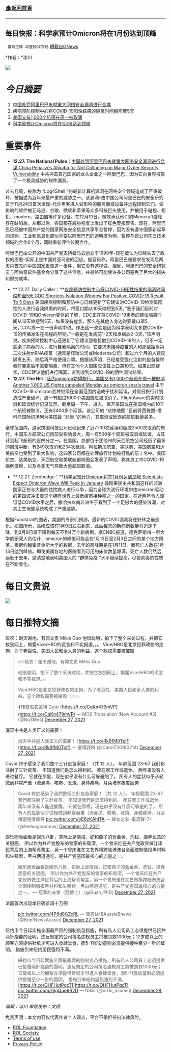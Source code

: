 ###  [:house:返回首頁](https://github.com/ourhimalayas/txt)
---


## 每日快报：科学家预计Omicron将在1月份达到顶峰
` 喜马拉雅-华盛顿DC农场` [轉載自GNews](https://gnews.org/zh-hans/1796992/)

*作者：*冰川

![](http://himalayawashingtondc.org/wp-content/uploads/2021/08/每日快报.png)

# ***今日摘要***

1. [中国处罚阿里巴巴未就重大网络安全漏洞进行合谋](https://himalayawashingtondc.org/wp-admin/post.php?post=7598&amp;action=edit#1)
2. [疾病预防控制中心将COVID-19阳性结果的隔离时间缩短至5天](https://himalayawashingtondc.org/wp-admin/post.php?post=7598&amp;action=edit#2)
3. [美国又有1,000个航班在周一被取消](https://himalayawashingtondc.org/wp-admin/post.php?post=7598&amp;action=edit#3)
4. [科学家预计Omicron将在1月份达到顶峰](https://himalayawashingtondc.org/wp-admin/post.php?post=7598&amp;action=edit#4)


# 重要事件

- **12.27. The National Pulse：**[中国处罚阿里巴巴未就重大网络安全漏洞进行合谋 China Penalizes Alibaba for Not Colluding on Major Cyber Security Vulnerability](https://thenationalpulse.com/2021/12/27/china-penalizes-alibaba-for-not-colluding-on-major-cyber-security-vulnerability/)
中共抨击自己国家的龙头企业之一阿里巴巴，因为它向世界报告了一个极具威胁的软件漏洞。

过去几周，被称为 “Log4Shell “的最新计算机漏洞在网络安全领域造成了严重破坏，被描述为近年来最严重的威胁之一。该漏洞–由中国公司阿里巴巴的安全研究员于11月24日首次发现–允许黑客进入受影响的服务器或设备并远程控制它们。受影响的软件被亚马逊、谷歌、微软和苹果等众多科技巨头使用，并被用于电视、相机、modern、路由器等许多设备。在12月10日，微软承认他们的Minecraft游戏存在缺陷后。从那以后，各国都在威胁程度上发出了红色警报警告。现在，阿里巴巴已经被中国共产党的国家网络安全信息共享平台暂停，因为没有遵守国家新起草的规则。工业和信息化部似乎要以阿里巴巴的透明度为例，暂停与该公司在云技术领域的合作6个月，同时重新评估长期合作。

阿里巴巴由公开的中国共产党支持者马云创立于1999年–现在被认为已经失去了政权的恩惠–实际上是中国对亚马逊的回应。据官员称，阿里巴巴被要求在发现后两天内首先向中国国家报告这一事件，但它没有这样做。相反，阿里巴巴的安全研究员与阿帕奇软件基金会分享了这些信息，并最终可能使许多公司避免了巨大的损失和财务成本。
- ** 12.27. Daily Caller：**[疾病预防控制中心将COVID-19阳性结果的隔离时间缩短至5天 CDC Shortens Isolation Window For Positive COVID-19 Result To 5 Days](https://dailycaller.com/2021/12/27/cdc-shortens-isolation-window-for-positive-covid-19-result-to-5-days/)
美国疾病控制和预防中心已经更新了它建议对COVID-19检测呈阳性的人进行自我隔离的时间，将窗口期从10天缩短到5天。”鉴于我们目前对COVID-19和Omicron变体的了解，CDC正在将COVID-19患者的建议隔离时间从10天缩短到5天，如果没有症状，那么在其他人身边时要戴口罩5天，”CDC周一在一份声明中说。作出这一改变是因为科学表明大多数COVID-19的传播发生在病程的早期，”一般是在发病前1-2天和发病后2-3天，”该声明说。疾病预防控制中心还更新了它建议那些接触到COVID-19的人，但不一定感染了病毒的人，进行自我隔离的时间。它要求未接种疫苗的人和那些距离第二次注射mRNA疫苗（通常是辉瑞公司或Moderna公司）超过六个月的人建议隔离五天，随后再严格使用口罩。根据该声明，已经接受强化注射的疫苗接种者在暴露后不需要隔离，但在其他个人周围应该戴上口罩10天。如果出现症状，CDC建议他们进行隔离，直到收到COVID-19的阴性测试结果。
- **12.27. The Hill：**[因为omicron妨碍旅行，美国又有1,000个航班在周一被取消 Another 1,000 US flights canceled Monday as omicron snarls travel](https://thehill.com/policy/transportation/aviation/587386-1000-more-us-flights-canceled-monday-amid-omicron-disruptions)
由于COVID-19 omicron变种继续在全国范围内造成干扰和延误，对假日旅行计划造成严重破坏，周一有超过1000个美国航班被取消了。FlightAware的实时取消和延误统计记录显示，截至周一下午，进入、离开美国或在美国境内的1011个航班被取消，还有2400多个延误。该公司的 “悲惨地图 “目前将西雅图-塔科马国际机场列为美国最 “悲惨 “的地方，其取消或延误的航班数量最多。

全球范围内，这家跨国科技公司已经记录了近7700次延误和超过2500次取消的旅行。中国东方航空公司目前受影响最大，周一有500多个航班被取消或延误，占其计划起飞航班的近四分之一。在美国，总部位于犹他州的天西航空公司经历了最多的航班中断，有249次取消和234次延误。阿拉斯加航空、美联航、美国航空和达美航空也受到了重大影响，这四家公司都在处理旅行计划被打乱的前十名中。美国航空、达美航空、天西航空和美联航都向国会发表了声明，称其员工中COVID-19病例激增，以及冬季天气导致大量航班取消。
- ** 12.27. Zerohedge：**[科学家预计Omicron将在1月份达到顶峰 Scientists Expect Omicron Wave Will Peak In January](https://www.zerohedge.com/covid-19/scientists-expect-omicron-wave-will-peak-january)
像刚果民主共和国这样的非洲国家正在与大量的住院病人进行斗争，因为全球大流行环境中由omicron驱动的第四波冲击着这个拥有世界上最低疫苗接种率之一的国家。在近两年令人惊讶低COVID水平之后，撒哈拉以南非洲终于看到了一个足够大的感染浪潮，对其卫生保健系统构成了严重威胁。

根据Fundstrat的图表，美国的专家们预测，最新的COVID浪潮将在好转之前恶化。如图所示，高峰应该在1月9日左右到来，此后每天的新病例数量将迅速下降，到2月9日将下降到每天不到4万个新病例。据CNBC报道，德克萨斯州一所大学的研究人员估计，omicron的峰值可能会在1月13日至2月3日之间的某个地方降落。根据约翰霍普金斯大学的数据，去年的高峰期是在1月11日。而死亡人数在1月13日达到峰值。即使美国各地的医院看到可用的床位数量爆满，死亡人数仍然远远低于去年，这清楚地表明美国人的 “群体免疫 “水平继续提高，尽管病毒的性质在不断变化。


# 每日文贵说
![](http://himalayawashingtondc.org/wp-content/uploads/2021/12/1-1-1024x576.png)
# 每日推特文摘















班农：谢天谢地，有郭文贵 Miles Guo 他很聪明，拍下了整个采访过程，并把它放到网上，揭露Vice/HBO的谎言和不实报道。。。 Vice/HBO是北京犯罪政权的走狗，为了老百性、美国人民和全人类的利益，这个政权需要被摧毁





> 🔥🔥班农：谢天谢地，有郭文贵 Miles Guo 
> 
> 他很聪明，拍下了整个采访过程，并把它放到网上，揭露Vice/HBO的谎言和不实报道。。。
> 
> Vice/HBO是北京犯罪政权的走狗，为了老百性、美国人民和全人类的利益，这个政权需要被摧毁 💥💥💥
> 
> ⬇️转自班农盖特 Gettr [https://t.co/CqKn479mVP](https://t.co/CqKn479mVP)
> — MOS Translation (New Account #3) (@No3Mos) [December 27, 2021](https://twitter.com/No3Mos/status/1475330603943923721?ref_src=twsrc%5Etfw)







消灭中共是人类正义的需要！





> 消灭中共是人类正义的需要！ [https://t.co/Rk6fM0Tplf](https://t.co/Rk6fM0Tplf)
> — 爰得我所 (@CarolZ20180214) [December 27, 2021](https://twitter.com/CarolZ20180214/status/1475510548158636036?ref_src=twsrc%5Etfw)







Covid 终于感染了我们整个三针疫苗家庭！（共 12 人）。 年龄范围 23-67 我们都注射了三针疫苗。 不知道我们是怎么得到的。 都在家工作或退休。 两年来没有人进过餐厅。 它就在那里，现在似乎没有什么可躲避的了。 所有人的症状似乎从轻微到非常严重（流鼻涕、咳嗽、发烧、身体疼痛、耳朵堵塞极度疲劳





> Covid 終於感染了我們整個三針疫苗家庭！（共 12 人）。 年齡範圍 23-67 我們都注射了三針疫苗。 不知道我們是怎麼得到的。 都在家工作或退休。 兩年來沒有人進過餐廳。 它就在那裡，現在似乎沒有什麼可躲避的了。 所有人的症狀似乎從輕微到非常嚴重（流鼻涕、咳嗽、發燒、身體疼痛、耳朵堵塞極度疲勞 [pic.twitter.com/yE6zKAhITA](https://t.co/yE6zKAhITA)
> — 婦女之友-電流聲-7⚡️ (@feelsogoodnow) [December 27, 2021](https://twitter.com/feelsogoodnow/status/1475318625741389828?ref_src=twsrc%5Etfw)







娱乐圈表面看是娱乐八卦，实际上是情报，蛇和燕子的蓝金黄，洗钱，操弄民意的关键圈。 所以作为共产党股东的曾家的布局深，一个曾庆红在共产党政界做江泽民背后的上海帮真帮主，另一个曾庆淮在文艺界横跨陆港澳台全面控制情报黑材料和生殖器，黑白两道通吃，是共产党盗国最核心的力量之一。





> 娱乐圈表面看是娱乐八卦，实际上是情报，蛇和燕子的蓝金黄，洗钱，操弄民意的关键圈。
> 所以作为共产党股东的曾家的布局深，一个曾庆红在共产党政界做江泽民背后的上海帮真帮主，另一个曾庆淮在文艺界横跨陆港澳台全面控制情报黑材料和生殖器，黑白两道通吃，是共产党盗国最核心的力量之一。
> — 冠军的亲爹（冠博士） (@Guan\_PhD) [December 27, 2021](https://twitter.com/Guan_PhD/status/1475314705468203011?ref_src=twsrc%5Etfw)







法国首次出现单日确诊超十万例





> [pic.twitter.com/4P8d8GZxRL](https://t.co/4P8d8GZxRL)
> — 澳喜快讯AussieBnews (@BriefNewsAussie) [December 27, 2021](https://twitter.com/BriefNewsAussie/status/1475605652370300938?ref_src=twsrc%5Etfw)







纽约市今日起实施全国最严厉的强制疫苗措施，所有私人公司员工必须提供已接种两针疫苗的证明，违反规定的公司每名违规员工将被罚款1000元；12岁或以上的顾客亦须提供针纸才可进入食肆堂食，而5-11岁幼童则必须提供接种至少一针的证明。
措施引来纽约居民强烈不满。





> 紐約市今日起實施全國最嚴厲的強制疫苗措施，所有私人公司員工必須提供已接種兩針疫苗的證明，違反規定的公司每名違規員工將被罰款1000元；12歲或以上的顧客亦須提供針紙才可進入食肆堂食，而5-11歲幼童則必須提供接種至少一針的證明。
> 措施引來紐約居民強烈不滿。[https://t.co/QHFHutPqcT](https://t.co/QHFHutPqcT) [pic.twitter.com/r6gQup9R2D](https://t.co/r6gQup9R2D)
> — Nikki (@nikki\_miumiu) [December 28, 2021](https://twitter.com/nikki_miumiu/status/1475625156944883713?ref_src=twsrc%5Etfw)





















*编辑：冰川
审核发布：文顾*

 

免责声明：本文内容仅代表作者个人观点，平台不承担任何法律风险。

- [ROL Foundation](https://rolfoundation.org/)
- [ROL Society](https://rolsociety.org/)
- [Terms of use](https://gnews.org/terms-of-use-3/)
- [Privacy Policy](https://gnews.org/privacy-policy/)

